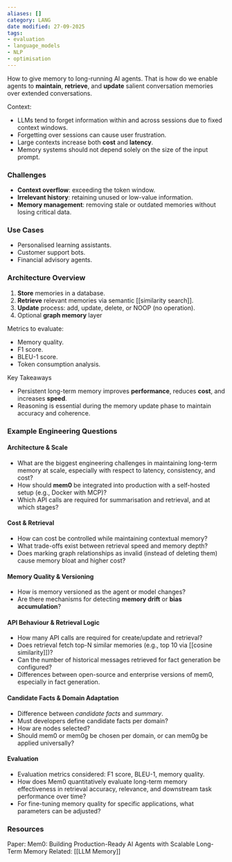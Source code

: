 ```yaml
---
aliases: []
category: LANG
date modified: 27-09-2025
tags:
- evaluation
- language_models
- NLP
- optimisation
---
```

How to give memory to long-running AI agents. That is how do we enable agents to **maintain**, **retrieve**, and **update** salient conversation memories over extended conversations.

Context:
* LLMs tend to forget information within and across sessions due to fixed context windows.
* Forgetting over sessions can cause user frustration.
* Large contexts increase both **cost** and **latency**.
* Memory systems should not depend solely on the size of the input prompt.

### Challenges

* **Context overflow**: exceeding the token window.
* **Irrelevant history**: retaining unused or low-value information.
* **Memory management**: removing stale or outdated memories without losing critical data.

### Use Cases

* Personalised learning assistants.
* Customer support bots.
* Financial advisory agents.
### Architecture Overview

1. **Store** memories in a database.
2. **Retrieve** relevant memories via semantic \[\[similarity search]].
3. **Update** process: add, update, delete, or NOOP (no operation).
4. Optional **graph memory** layer

Metrics to evaluate:
  * Memory quality.
  * F1 score.
  * BLEU-1 score.
  * Token consumption analysis.

Key Takeaways
* Persistent long-term memory improves **performance**, reduces **cost**, and increases **speed**.
* Reasoning is essential during the memory update phase to maintain accuracy and coherence.

### Example Engineering Questions

#### Architecture & Scale

* What are the biggest engineering challenges in maintaining long-term memory at scale, especially with respect to latency, consistency, and cost?
* How should **mem0** be integrated into production with a self-hosted setup (e.g., Docker with MCP)?
* Which API calls are required for summarisation and retrieval, and at which stages?

#### Cost & Retrieval

* How can cost be controlled while maintaining contextual memory?
* What trade-offs exist between retrieval speed and memory depth?
* Does marking graph relationships as invalid (instead of deleting them) cause memory bloat and higher cost?

#### Memory Quality & Versioning

* How is memory versioned as the agent or model changes?
* Are there mechanisms for detecting **memory drift** or **bias accumulation**?

#### API Behaviour & Retrieval Logic

* How many API calls are required for create/update and retrieval?
* Does retrieval fetch top-N similar memories (e.g., top 10 via \[\[cosine similarity]])?
* Can the number of historical messages retrieved for fact generation be configured?
* Differences between open-source and enterprise versions of mem0, especially in fact generation.

#### Candidate Facts & Domain Adaptation

* Difference between *candidate facts* and *summary*.
* Must developers define candidate facts per domain?
* How are nodes selected?
* Should mem0 or mem0g be chosen per domain, or can mem0g be applied universally?

#### Evaluation

* Evaluation metrics considered: F1 score, BLEU-1, memory quality.
* How does Mem0 quantitatively evaluate long-term memory effectiveness in retrieval accuracy, relevance, and downstream task performance over time?
* For fine-tuning memory quality for specific applications, what parameters can be adjusted?

### Resources
Paper: Mem0: Building Production-Ready AI Agents with Scalable Long-Term Memory
Related: [[LLM Memory]]